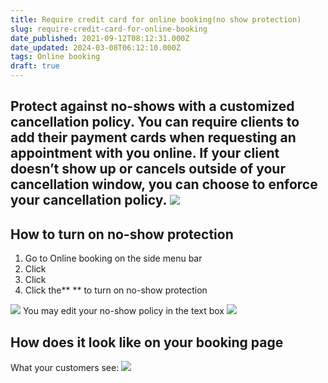```yaml
---
title: Require credit card for online booking(no show protection)
slug: require-credit-card-for-online-booking
date_published: 2021-09-12T08:12:31.000Z
date_updated: 2024-03-08T06:12:10.000Z
tags: Online booking
draft: true
---
```


Protect against no-shows with a customized cancellation policy. You can require clients to add their payment cards when requesting an appointment with you online. If your client doesn’t show up or cancels outside of your cancellation window, you can choose to enforce your cancellation policy.
![](__GHOST_URL__/content/images/2021/09/image-13.png)
---

## How to turn on no-show protection

1. Go to Online booking on the side menu bar
2. Click **<Setting>**
3. Click **<Payment>**
4. Click the** <toggle>** to turn on no-show protection

![](__GHOST_URL__/content/images/2021/09/_12.gif)
You may edit your no-show policy in the text box
![](__GHOST_URL__/content/images/2021/09/CleanShot-2021-09-13-at-14.13.46.png)
## How does it look like on your booking page

What your customers see:
![](__GHOST_URL__/content/images/2021/09/CleanShot-2021-09-14-at-16.35.43.png)
